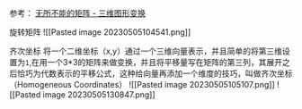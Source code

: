 参考：
[无所不能的矩阵 - 三维图形变换](https://www.bilibili.com/video/BV1b34y1y7nF/?spm_id_from=333.788.recommend_more_video.0&vd_source=b92112731015c20054034d26c9ad8a67)

旋转矩阵
![[Pasted image 20230505104541.png]]

齐次坐标
将一个二维坐标（x,y）通过一个三维向量表示，并且简单的将第三维设置为`1`,在用一个3*3的矩阵来做变换，并且将平移量写在矩阵的第三列，其展开之后恰巧为代数表示的平移公式，这种给向量再添加一个维度的技巧，叫做齐次坐标（Homogeneous Coordinates）
![[Pasted image 20230505105107.png]]
![[Pasted image 20230505130847.png]]